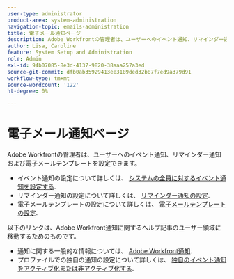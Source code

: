 ```yaml
---
user-type: administrator
product-area: system-administration
navigation-topic: emails-administration
title: 電子メール通知ページ
description: Adobe Workfrontの管理者は、ユーザーへのイベント通知、リマインダー通知および電子メールテンプレートを設定できます。
author: Lisa, Caroline
feature: System Setup and Administration
role: Admin
exl-id: 94b07085-8e3d-4137-9820-38aaa257a3ed
source-git-commit: dfb0ab35929413ee3189ded32b87f7ed9a379d91
workflow-type: tm+mt
source-wordcount: '122'
ht-degree: 0%

---
```


# 電子メール通知ページ

Adobe Workfrontの管理者は、ユーザーへのイベント通知、リマインダー通知および電子メールテンプレートを設定できます。

* イベント通知の設定について詳しくは、 [システムの全員に対するイベント通知を設定する](../../../administration-and-setup/manage-workfront/emails/configure-event-notifications-for-everyone-in-the-system.md).
* リマインダー通知の設定について詳しくは、 [リマインダー通知の設定](../../../administration-and-setup/manage-workfront/emails/set-up-reminder-notifications.md).
* 電子メールテンプレートの設定について詳しくは、 [電子メールテンプレートの設定](../../../administration-and-setup/manage-workfront/emails/configure-email-templates.md).

以下のリンクは、Adobe Workfront通知に関するヘルプ記事のユーザー領域に移動するためのものです。

* 通知に関する一般的な情報については、 [Adobe Workfront通知](/help/quicksilver/workfront-basics/using-notifications/event-notifications.md).
* プロファイルでの独自の通知の設定について詳しくは、 [独自のイベント通知をアクティブ化または非アクティブ化する](/help/quicksilver/workfront-basics/using-notifications/activate-or-deactivate-your-own-event-notifications.md).
